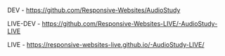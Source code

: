 DEV - https://github.com/Responsive-Websites/AudioStudy

LIVE-DEV - https://github.com/Responsive-Websites-LIVE/-AudioStudy-LIVE

LIVE - https://responsive-websites-live.github.io/-AudioStudy-LIVE/
